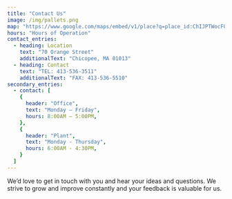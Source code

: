 ```yaml
---
title: "Contact Us"
image: /img/pallets.png
map: "https://www.google.com/maps/embed/v1/place?q=place_id:ChIJPTWocF0e54kRdPJQfrFoX4o&key=AIzaSyDwiZrzoZWw0a9bTvOBP0phu4M2MqEgH8o"
hours: "Hours of Operation"
contact_entries:
  - heading: Location
    text: "70 Orange Street"
    additionalText: "Chicopee, MA 01013"
  - heading: Contact
    text: "TEL: 413-536-3511"
    additionalText: "FAX: 413-536-5510"
secondary_entries:
  - contact: [
    {
      header: "Office",
      text: "Monday – Friday",
      hours: 8:00AM – 5:00PM,
    },
    {
      header: "Plant",
      text: "Monday - Thursday",
      hours: 6:00AM - 4:30PM,
    }
  ]
---
```


We’d love to get in touch with you and hear your ideas and
questions. We strive to grow and improve constantly and your feedback
is valuable for us.